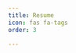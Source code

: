 ```yaml
---
title: Resume
icon: fas fa-tags
order: 3

---
```


<object data="/assets/resume/Resume.pdf" type="application/pdf" width="100%" style="height: 100vh">